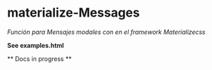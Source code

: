 # materialize-Messages

*Función para Mensajes modales con en el framework Materializecss*

**See examples.html**

** Docs in progress **
